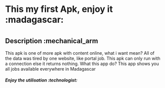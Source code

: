 <h1>This my first Apk, enjoy it :madagascar:<h1>
<h2>Description :mechanical_arm</h2>
<p>This apk is one of more apk with content online, what i want mean?
All of the data was tired by one website, like portal job. This apk can
only run with a connection else it returns nothing. What this app do? This 
app shows you all jobs available everywhere in Madagascar</p>
<h5>Enjoy the utilisation :technologist:</h5>
